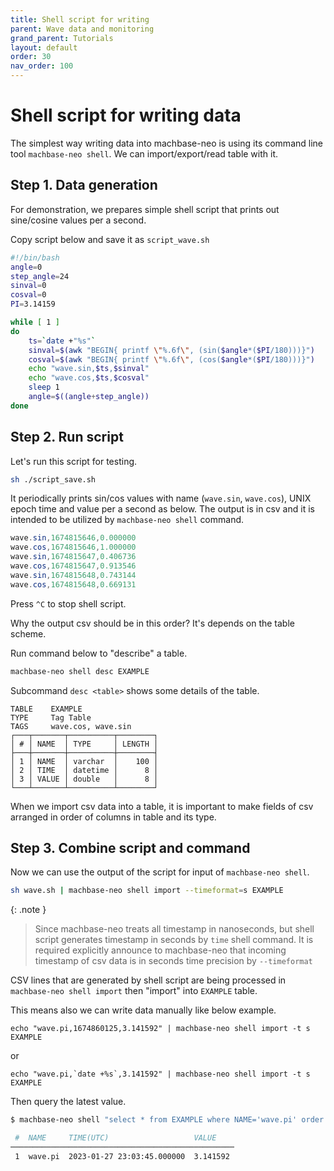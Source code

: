 ```yaml
---
title: Shell script for writing
parent: Wave data and monitoring
grand_parent: Tutorials
layout: default
order: 30
nav_order: 100
---
```


# Shell script for writing data

The simplest way writing data into machbase-neo is using its command line tool `machbase-neo shell`.
We can import/export/read table with it.

## Step 1. Data generation

For demonstration, we prepares simple shell script that prints out sine/cosine values per a second.

Copy script below and save it as `script_wave.sh`

```sh
#!/bin/bash
angle=0
step_angle=24
sinval=0
cosval=0
PI=3.14159

while [ 1 ]
do
    ts=`date +"%s"`
    sinval=$(awk "BEGIN{ printf \"%.6f\", (sin($angle*($PI/180)))}")
    cosval=$(awk "BEGIN{ printf \"%.6f\", (cos($angle*($PI/180)))}")
    echo "wave.sin,$ts,$sinval"
    echo "wave.cos,$ts,$cosval"
    sleep 1
    angle=$((angle+step_angle))
done
```

## Step 2. Run script 

Let's run this script for testing.

```sh
sh ./script_save.sh
```

It periodically prints sin/cos values with name (`wave.sin`, `wave.cos`), UNIX epoch time and value per a second as below.
The output is in csv and it is intended to be utilized by `machbase-neo shell` command.

```cs
wave.sin,1674815646,0.000000
wave.cos,1674815646,1.000000
wave.sin,1674815647,0.406736
wave.cos,1674815647,0.913546
wave.sin,1674815648,0.743144
wave.cos,1674815648,0.669131
```

Press `^C` to stop shell script.

Why the output csv should be in this order? It's depends on the table scheme.

Run command below to "describe" a table.

```sh
machbase-neo shell desc EXAMPLE
```

Subcommand `desc <table>` shows some details of the table.

```
TABLE    EXAMPLE
TYPE     Tag Table
TAGS     wave.cos, wave.sin
┌───┬───────┬──────────┬────────┐
│ # │ NAME  │ TYPE     │ LENGTH │
├───┼───────┼──────────┼────────┤
│ 1 │ NAME  │ varchar  │    100 │
│ 2 │ TIME  │ datetime │      8 │
│ 3 │ VALUE │ double   │      8 │
└───┴───────┴──────────┴────────┘
```

When we import csv data into a table, it is important to make fields of csv arranged in order of columns in table and its type.

## Step 3. Combine script and command

Now we can use the output of the script for input of `machbase-neo shell`.

```sh
sh wave.sh | machbase-neo shell import --timeformat=s EXAMPLE
```

{: .note }
> Since machbase-neo treats all timestamp in nanoseconds,
> but shell script generates timestamp in seconds by `time` shell command.
> It is required explicitly announce to machbase-neo 
> that incoming timestamp of csv data
> is in seconds time precision by `--timeformat`

CSV lines that are generated by shell script are being processed in `machbase-neo shell import` then "import" into `EXAMPLE` table.

This means also we can write data manually like below example.

```
echo "wave.pi,1674860125,3.141592" | machbase-neo shell import -t s EXAMPLE
```

or

```
echo "wave.pi,`date +%s`,3.141592" | machbase-neo shell import -t s EXAMPLE
```

Then query the latest value.

```sh
$ machbase-neo shell "select * from EXAMPLE where NAME='wave.pi' order by time desc limit 1"

 #  NAME     TIME(UTC)                   VALUE
──────────────────────────────────────────────────
 1  wave.pi  2023-01-27 23:03:45.000000  3.141592

 ```